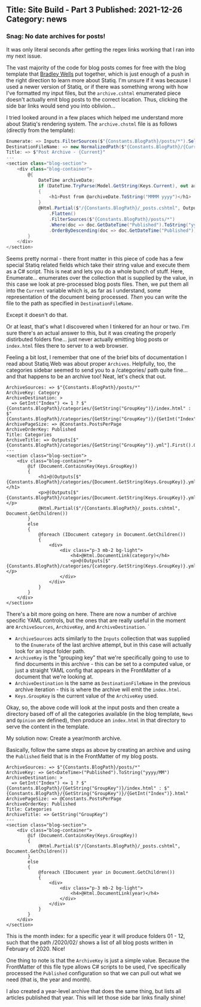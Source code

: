 ﻿Title: Site Build - Part 3
Published: 2021-12-26
Category: news
---
### Snag: No date archives for posts!
It was only literal seconds after getting the regex links working that I ran into my next issue.

The vast majority of the code for blog posts comes for free with the blog template that [Bradley Wells](https://wellsb.com/csharp/author/wellsb/) put together, which is just enough of a push in the right direction to learn more about Statiq.  I'm unsure if it was because I used a newer version of Statiq, or if there was something wrong with how I've formatted my input files, but the `archive.cshtml` enumerated piece doesn't actually emit blog posts to the correct location.  Thus, clicking the side bar links would send you into oblivion...

I tried looked around in a few places which helped me understand more about Statiq's rendering system.  The `archive.chstml` file is as follows (directly from the template):
```cs
Enumerate: => Inputs.FilterSources($"{Constants.BlogPath}/posts/*").Select(x => x.GetDateTime("Published").ToString("yyyy/MM")).Distinct()
DestinationFileName: => new NormalizedPath($"{Constants.BlogPath}/{Current}/index.html")
Title: => $"Post Archive - {Current}"
---
<section class="blog-section">
    <div class="blog-container">
        @{
            DateTime archiveDate;
            if (DateTime.TryParse(Model.GetString(Keys.Current), out archiveDate))
            {
                <h1>Post from @archiveDate.ToString("MMMM yyyy")</h1>
            }            
            @Html.Partial($"/{Constants.BlogPath}/_posts.cshtml", Outputs[nameof(Content)]
                .Flatten()
                .FilterSources($"{Constants.BlogPath}/posts/*")
                .Where(doc => doc.GetDateTime("Published").ToString("yyyy/MM").Equals(Model.GetString(Keys.Current)))
                .OrderByDescending(doc => doc.GetDateTime("Published")))            
        }
    </div>
</section>
```

Seems pretty normal - there front matter in this piece of code has a few special Statiq related fields which take their string value and execute them as a C# script.  This is neat and lets you do a whole bunch of stuff.  Here, Enumerate... enumerates over the collection that is supplied by the value, in this case we look at pre-processed blog posts files.  Then, we put them all into the `Current` variable which is, as far as I understand, some representation of the document being processed.  _Then_ you can write the file to the path as specified in `DestinationFileName`.

Except it doesn't do that.

Or at least, that's what I discovered when I tinkered for an hour or two.  I'm sure there's an actual answer to this, but it was creating the properly distirbuted folders fine... just never actually emitting blog posts or `index.html` files there to server to a web browser.

Feeling a bit lost, I remember that one of the brief bits of documentation I read about Statiq.Web was about proper `Archives`.  Helpfully, too, the categories sidebar seemed to send you to a /categories/ path quite fine... and that happens to be an archive too!  Neat, let's check that out.

```
ArchiveSources: => $"{Constants.BlogPath}/posts/*"
ArchiveKey: Category
ArchiveDestination: >
  => GetInt("Index") <= 1 ? $"{Constants.BlogPath}/categories/{GetString("GroupKey")}/index.html" : $"{Constants.BlogPath}/categories/{GetString("GroupKey")}/{GetInt("Index")}.html"
ArchivePageSize: => @Constants.PostsPerPage
ArchiveOrderKey: Published
Title: Categories
ArchiveTitle: => Outputs[$"{Constants.BlogPath}/categories/{GetString("GroupKey")}.yml"].First().GetString("Title")
---
<section class="blog-section">
    <div class="blog-container">
        @if (Document.ContainsKey(Keys.GroupKey))
        {
            <h1>@(Outputs[$"{Constants.BlogPath}/categories/{Document.GetString(Keys.GroupKey)}.yml"].First().GetString("Title"))</h1>
            <p>@(Outputs[$"{Constants.BlogPath}/categories/{Document.GetString(Keys.GroupKey)}.yml"].First().GetString("Description"))</p>
            @Html.Partial($"/{Constants.BlogPath}/_posts.cshtml", Document.GetChildren())
        }
        else
        {
            @foreach (IDocument category in Document.GetChildren())
            {
                <div>
                    <div class="p-3 mb-2 bg-light">
                        <h4>@Html.DocumentLink(category)</h4>
                        <p>@(Outputs[$"{Constants.BlogPath}/categories/{category.GetString(Keys.GroupKey)}.yml"].First().GetString("Description"))</p>
                    </div>
                </div>
            }
        }
    </div>
</section>
```
There's a bit more going on here.  There are now a number of archive specific YAML controls, but the ones that are really useful in the moment are `ArchiveSources`, `ArchiveKey`, and `ArchiveDestination`.  `
* `ArchiveSources` acts similarly to the `Inputs` collection that was supplied to the `Enumerate` of the last archive attempt, but in this case will actually look for an input folder path.
*   `ArchiveKey` is the "grouping key" that we're specifically going to use to find documents in this archive - this can be set to a computed value, or just a straight YAML config that appears in the FrontMatter of a document that we're looking at.
* `ArchiveDestination` is the same as `DestinationFileName` in the previous archive iteration - this is where the archive will emit the `index.html`.
* `Keys.GroupKey` is the current value of the `ArchiveKey` used.

Okay, so, the above code will look at the input posts and then create a directory based off of all the categories available (in the blog template, `News` and `Opinion` are defined), then produce an `index.html` in that directory to serve the content in the template.

My solution now:  Create a year/month archive.

Basically, follow the same steps as above by creating an archive and using the `Published` field that is in the FrontMatter of my blog posts. 
```
ArchiveSources: => $"{Constants.BlogPath}/posts/*"
ArchiveKey: => Get<DateTime>("Published").ToString("yyyy/MM")
ArchiveDestination: >
  => GetInt("Index") <= 1 ? $"{Constants.BlogPath}/{GetString("GroupKey")}/index.html" : $"{Constants.BlogPath}/{GetString("GroupKey")}/{GetInt("Index")}.html"
ArchivePageSize: => @Constants.PostsPerPage
ArchiveOrderKey: Published
Title: Categories
ArchiveTitle: => GetString("GroupKey")
---
<section class="blog-section">
    <div class="blog-container">
        @if (Document.ContainsKey(Keys.GroupKey))
        {
            @Html.Partial($"/{Constants.BlogPath}/_posts.cshtml", Document.GetChildren())
        }
        else
        {
            @foreach (IDocument year in Document.GetChildren())
            {
                <div>
                    <div class="p-3 mb-2 bg-light">
                        <h4>@Html.DocumentLink(year)</h4>
                    </div>
                </div>
            }
        }
    </div>
</section>
```
This is the month index: for a specific year it will produce folders 01 - 12, such that the path /2020/02/ shows a list of all  blog posts written in February of 2020.  Nice!

One thing to note is that the `ArchiveKey` is just a simple value.  Because the FrontMatter of this file type allows C# scripts to be used, I've specifically processed the `Published` configuration so that we can pull out what we need (that is, the year and month).

I also created a year-level archive that does the same thing, but lists all articles published that year.  This will let those side bar links finally shine!